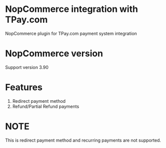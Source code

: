 # NopCommerce integration with TPay.com
NopCommerce plugin for TPay.com payment system integration

# NopCommerce version
Support version 3.90

# Features
1. Redirect payment method
2. Refund/Partial Refund payments

# NOTE
This is redirect payment method and recurring payments are not supported.




